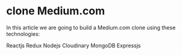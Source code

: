 # clone Medium.com

In this article we are going to build a Medium.com clone using these technologies:

Reactjs
Redux
Nodejs
Cloudinary
MongoDB
Expressjs
